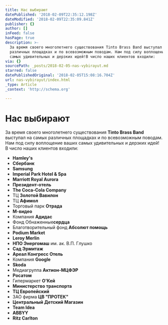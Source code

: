 ```yaml
---
title: Нас выбирают
datePublished: '2018-02-09T22:35:12.198Z'
dateModified: '2018-02-09T22:35:09.841Z'
publisher: {}
author: []
inFeed: false
hasPage: true
description: >-
  За время своего многолетнего существования Tinto Brass Band выступал на самых
  различных площадках и по всевозможным поводам. Нам под силу воплощение ваших
  самых удивительных и дерзких идей!В число наших клиентов входили:
via: {}
sourcePath: _posts/2018-02-05-nas-vybirayut.md
starred: false
datePublishedOriginal: '2018-02-05T15:08:16.704Z'
url: nas-vybirayut/index.html
_type: Article
_context: 'http://schema.org'

---
```

# Нас выбирают

За время своего многолетнего существования **Tinto Brass Band** выступал на самых различных площадках и по всевозможным поводам. Нам под силу воплощение ваших самых удивительных и дерзких идей!  
В число наших клиентов входили:

* **Hamley's**
* **Сбербанк**
* **Samsung**
* **Imperial Park Hotel & Spa**
* **Marriott Royal Aurora**
* **Президент-отель**
* **The Coca-Cola Company**
* ТЦ **Золотой Вавилон**
* ТЦ **Афимол**
* Торговый парк **Отрада**
* **М-видео**
* Компания **Адидас**
* Фонд Обнаженные**сердца**
* Благотворительный фонд **Абсолют помощь**
* **Podium Market**
* **Leroy Merlin**
* **НПО Энергомаш** им. ак. В.П. Глушко
* **Сад Эрмитаж**
* **Ареал Конгресс Отель**
* Компания **Google**
* **Skoda**
* Медиагруппа **Актион-МЦФЭР**
* **Росатом**
* Гипермаркет **O'Кей**
* **Министерство транспорта**
* **ТЦ Европейский**
* ЗАО фирма **ЦВ "ПРОТЕК"**
* **Центральный Детский Магазин**
* **Team Idea**
* **ABBYY**
* **Ritz Carlton**